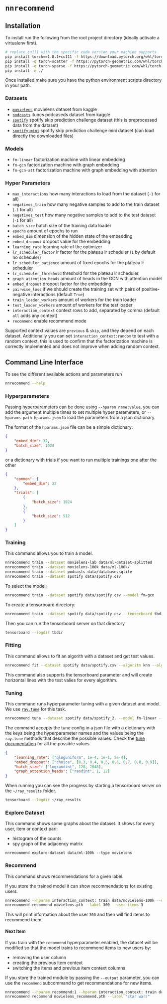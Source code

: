 `nnrecommend`
====

## Installation

To install run the following from the root project directory (ideally activate a virtualenv first).

```bash
# replace cu111 with the specific cuda version your machine supports
pip install torch==1.8.1+cu111 -f https://download.pytorch.org/whl/torch_stable.html
pip install -q torch-scatter -f https://pytorch-geometric.com/whl/torch-1.8.0+cu111.html
pip install -q torch-sparse -f https://pytorch-geometric.com/whl/torch-1.8.0+cu111.html
pip install -e ./
```

Once installed make sure you have the python environment scripts directory in your path.

### Datasets

* [`movielens`](https://www.kaggle.com/prajitdatta/movielens-100k-dataset/) movielens dataset from kaggle
* [`podcasts`](https://www.kaggle.com/thoughtvector/podcastreviews) itunes podcaseds dataset from kaggle
* [`spotify`](https://www.aicrowd.com/challenges/spotify-sequential-skip-prediction-challenge) spotify skip prediction challenge dataset (this is preprocessed data from the dataset)
* [`spotify-mini`](https://www.aicrowd.com/challenges/spotify-sequential-skip-prediction-challenge) spotify skip prediction challenge mini dataset (can load directly the downloaded files)

### Models

* `fm-linear` factorization machine with linear embedding
* `fm-gcn` factorization machine with graph embedding
* `fm-gcn-att` factorization machine with graph embedding with attention

### Hyper Parameters

* `max_interactions` how many interactions to load from the dataset (`-1` for all)
* `negatives_train` how many negative samples to add to the train dataset (`-1` for all)
* `negatives_test` how many negative samples to add to the test dataset (`-1` for all)
* `batch_size` batch size of the training data loader
* `epochs` amount of epochs to run
* `embed_dim` dimension of the hidden state of the embedding
* `embed_dropout` dropout value for the embedding
* `learning_rate` learning rate of the optimizer
* `lr_scheduler_factor` lr factor for the plateau lr scheduler (`1` by default no scheduler)
* `lr_scheduler_patience` amount of fixed epochs for the plateau lr scheduler
* `lr_scheduler_threshold` threshold for the plateau lr scheduler
* `graph_attention_heads` amount of heads in the GCN with attention model
* `embed_dropout` dropout factor for the embedding
* `pairwise_loss` if we should create the training set with pairs of positive-negative interactions (default `True`)
* `train_loader_workers` amount of workers for the train loader
* `test_loader_workers` amount of workers for the test loader
* `interaction_context` context rows to add, separated by comma (default `all` adds any context)
* `recommend` enable recommend mode

Supported context values are `previous` & `skip`, and they depend on each dataset.
Additionally you can set `interaction_context:random` to test with a random context, this is used to confirm that the factorization machine is correctly implemented and does not improve when adding random context.

## Command Line Interface

To see the different available actions and parameters run

```bash
nnrecommend --help
```

### Hyperparameters

Passing hyperparameters can be done using `--hparam name:value`, you can add the argument multiple times to set multiple hyper parameters, or `--hparams-path hparams.json` to load the parameters from a json dictionary.

The format of the `hparams.json` file can be a simple dictionary:

```json
{
    "embed_dim": 32,
    "batch_size": 1024
}
```

or a dictionary with trials if you want to run multiple trainings one after the other

```json
{
    "common": {
        "embed_dim": 32
    },
    "trials": [
        {
            "batch_size": 1024
        },
        {
            "batch_size": 512
        }
    ]
}
```

### Training

This command allows you to train a model.

```bash
nnrecommend train --dataset movielens-lab data/ml-dataset-splitted
nnrecommend train --dataset movielens-100k data/ml-100k/
nnrecommend train --dataset podcasts data/database.sqlite
nnrecommend train --dataset spotify data/spotify.csv
```

To select the model:

```bash
nnrecommend train --dataset spotify data/spotify.csv --model fm-gcn
```

To create a tensorboard directory:

```bash
nnrecommend train --dataset spotify data/spotify.csv --tensorboard tbdir
```

Then you can run the tensorboard server on that directory

```bash
tensorboard --logdir tbdir
```


### Fitting

This command allows to fit an algorith with a dataset and get test values.

```bash
nnrecommend fit --dataset spotify data/spotify.csv --algoritm knn --algorithm baseline
```

This command also supports the tensorboard parameter and will create horizontal lines with the test valies for every algorithm.


### Tuning

This command runs hyperparameter tuning with a given dataset and model.
We use [`ray.tune`](https://docs.ray.io/en/master/tune/index.html) for this task.

```bash
nnrecommend tune --dataset spotify data/spotify_2. --model fm-linear --config tune_config.json
```

The command accepts the tune config in a json file with a dictionary with the keys being the hyperparameter names and the values being the `ray.tune` methods that describe the possible values. 
Check the [tune documentation](https://docs.ray.io/en/master/tune/api_docs/search_space.html#tune-sample-docs) for all the possible values.

```json
{
    "learning_rate": ["qloguniform", 1e-4, 1e-1, 5e-4],
    "embed_dropout": ["choice", [0.3, 0.4, 0.5, 0.6, 0.7, 0.8, 0.9]],
    "batch_size": ["lograndint", 128, 2048],
    "graph_attention_heads": ["randint", 1, 12]
}
```

When running you can see the progress by starting a tensorboard server on the `~/ray_results` folder.

```bash
tensorboard --logdir ~/ray_results
```

### Explore Dataset

This command shows some graphs about the dataset.
It shows for every user, item or context pari:
* histogram of the counts
* spy graph of the adjacency matrix

```
nnrecommend explore-dataset data/ml-100k --type movielens
```

### Recommend

This command shows recommendations for a given label.

If you store the trained model it can show recommendations for existing users.

```bash
nnrecommend --hparam interaction_context: train data/movielens-100k --dataset movielens --output movielens.pth
nnrecommend recommend movielens.pth --label 300 --user-items 3
```

This will print information about the user `300` and then will find items to recommend them.


#### Next Item 

If you train with the `recommend` hyperparameter enabled, the dataset will be modified so that the model trains to recommend items to new users by:
* removing the user column
* creating the previous item context
* switching the items and previous item context columns

If you store the trained module by passing the `--output` parameter, you can use the `recommend` subcommand to get recommendations for new items.

```bash
nnrecommend --hparam recommend:1 --hparam interaction_context: train data/movielens-100k --dataset movielens --output movielens_recommend.pth
nnrecommend recommend movielens_recommend.pth --label "star wars"
```
